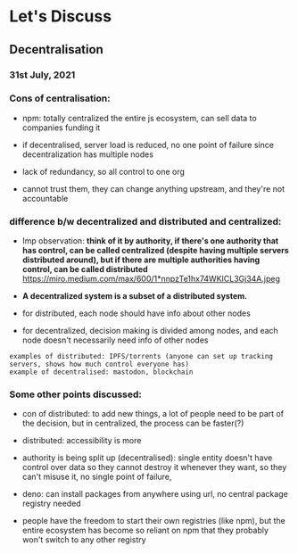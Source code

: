 # Let's Discuss
## Decentralisation
### 31st July, 2021


### Cons of centralisation:

- npm: totally centralized the entire js ecosystem, can sell data to companies funding it

- if decentralised, server load is reduced, no one point of failure since decentralization has multiple nodes

- lack of redundancy, so all control to one org

- cannot trust them, they can change anything upstream, and they're not accountable


### difference b/w decentralized and distributed and centralized: 

- Imp observation: **think of it by authority, if there's one authority that has control, can be called centralized (despite having multiple servers distributed around), but if there are multiple authorities having control, can be called distributed**
https://miro.medium.com/max/600/1*nnpzTe1hx74WKICL3Gj34A.jpeg

- **A decentralized system is a subset of a distributed system.**


- for distributed, each node should have info about other nodes
- for decentralized, decision making is divided among nodes, and each node doesn't necessarily need info of other nodes


```
examples of distributed: IPFS/torrents (anyone can set up tracking servers, shows how much control everyone has)
example of decentralised: mastodon, blockchain
```

### Some other points discussed:

- con of distributed: to add new things, a lot of people need to be part of the decision, but in centralized, the process can be faster(?)

- distributed: accessibility is more

- authority is being split up (decentralised): single entity doesn't have control over data so they cannot destroy it whenever they want, so they can't misuse it, no single point of failure, 

- deno: can install packages from anywhere using url, no central package registry needed

- people have the freedom to start their own registries (like npm), but the entire ecosystem has become so reliant on npm that they probably won't switch to any other registry






